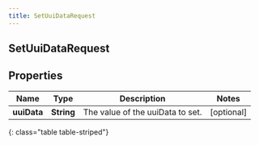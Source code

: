 ```yaml
---
title: SetUuiDataRequest
---
```

## SetUuiDataRequest


## Properties

| Name | Type | Description | Notes |
| ------------ | ------------- | ------------- | ------------- |
| **uuiData** | <!----><!---->**String**<!----> | The value of the uuiData to set. |  [optional] |
{: class="table table-striped"}



